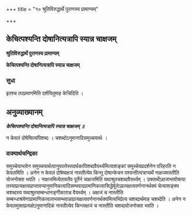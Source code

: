 +++
title = "१० श्रुतिविरुद्धार्थे पुराणस्य प्रामाण्यम्"

+++


## केचित्पश्यन्ति दोषानित्यत्रापि स्यान्न चाक्षजम्

**श्रुतिविरुद्धार्थे पुराणस्य प्रामाण्यम्**

**केचित्पश्यन्ति दोषानित्यत्रापि स्यान्न चाक्षजम्**

### **सुधा**

इतश्च तदप्रमाणमिति दर्शयितुमाह केचिदिति ।

## **अनुव्याख्यानम्**

***केचित्पश्यन्ति दोषानित्यत्रापि स्यान्न चाक्षजम् ॥***

न केवलं दोषेष्वित्यपिशब्दः । चशब्दोऽनुमानादिसमुच्चयार्थः ।

### **वाक्यार्थचन्द्रिका**

समुच्चेयाभावेन समुच्चयार्थत्वानुपपत्तेस्तदर्थकापिशब्दवैयर्थ्यमित्याशङ्कां समुच्चेयप्रदर्शनेन परिहरति न केवलमिति । अनेन न केवलं दोषेष्वक्षजं नास्तीत्येव किन्तु दोषान्केचन पश्यन्तीत्यत्राप्यर्थे नाक्षजमस्तीति योजनोक्ता भवति । नाक्षजमित्येतावतैव पूर्तेर्न चाक्षजमिति यथाश्रुतचशब्दवैयर्थ्यम् । उक्तार्थेऽक्षजाभावोक्त्या तस्याप्रत्यक्षत्वप्राप्तावप्यानुमानिकत्वादिसम्भवादप्रामाणिकत्वासिद्धेर्मूलेऽप्रत्यक्षत्ववर्णनानर्थक्यं चेत्याशङ्क्य चशब्दस्य यथाश्रुतसम्बन्धानङ्गीकारान्न वैयर्थ्यम् । अक्षजं च नास्तीति सम्बन्धाश्रयेणाप्रामाणिकत्वलाभसम्भवान्नाप्रत्यक्षत्ववर्णनानर्थक्यमित्यभिप्रेत्य चशब्दार्थमाह चशब्देति । अनेन न केवलमुक्तप्रत्यक्षेऽनुमानादिकं नास्तीत्येव किन्त्वक्षजं च नास्तीति चशब्दयोजनोक्ता भवति ।


